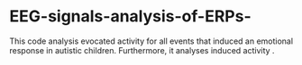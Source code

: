 # EEG-signals-analysis-of-ERPs-
This code analysis evocated activity for all events that induced an emotional response in autistic children. Furthermore, it analyses induced activity . 
